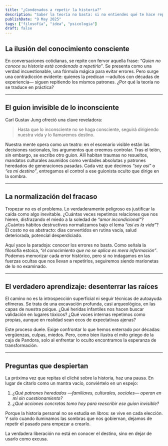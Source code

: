 ```yaml
---
title: "¿Condenados a repetir la historia?"
description: "Saber la teoría no basta: si no entiendes qué te hace repetir errores, seguirás tropezando. El verdadero cambio comienza cuando enfrentas lo que no ves."
publishDate: "9 May 2025"
tags: ["filosofía", "idea", "psicologia"]
draft: false
---
```


## **La ilusión del conocimiento consciente**  

En conversaciones cotidianas, se repite con fervor aquella frase: *“Quien no conoce su historia está condenado a repetirla”*. Se presenta como una verdad incuestionable, una fórmula mágica para evitar errores. Pero surge una contradicción evidente: quienes la predican —adultos con décadas de experiencia— siguen repitiendo los mismos patrones. ¿Por qué la teoría no se traduce en práctica?  

---

## **El guion invisible de lo inconsciente**  

Carl Gustav Jung ofreció una clave reveladora:

>Hasta que lo inconsciente no se haga consciente, seguirá dirigiendo nuestra vida y lo llamaremos destino.

Nuestra mente opera como un teatro: en el escenario visible están las decisiones racionales, los argumentos que creemos controlar. Tras el telón, sin embargo, se escribe otro guion. Allí habitan traumas no resueltos, mandatos culturales asumidos como verdades absolutas y patrones heredados de generaciones pasadas. Cada vez que decimos *“soy así”* o *“es mi destino”*, entregamos el control a ese guionista oculto que dirige en la sombra.

---

## **La normalización del fracaso**  

Tropezar no es el problema. Lo verdaderamente peligroso es justificar la caída como algo inevitable. ¿Cuántas veces repetimos relaciones que nos hieren, disfrazando el miedo a la soledad de *“amor incondicional”*? ¿Cuántos hábitos destructivos normalizamos bajo el lema *“así es la vida”*? El costo no es abstracto: días convertidos en rutina vacía, salud deteriorada, potencial desperdiciado.  

Aquí yace la paradoja: conocer los errores no basta. Como señala la filosofía estoica, *“el conocimiento que no se aplica es mera información”*. Podemos memorizar cada error histórico, pero si no indagamos en las fuerzas ocultas que nos llevan a repetirlos, seguiremos siendo marionetas de lo no examinado.  

---

## **El verdadero aprendizaje: desenterrar las raíces**  

El camino no es la introspección superficial ni seguir técnicas de autoayuda efímeras. Se trata de una excavación profunda, casi arqueológica, en las capas de nuestra psique. ¿Qué heridas infantiles nos hacen buscar validación en lugares tóxicos? ¿Qué voces internas repetimos como propias, aunque en realidad sean ecos de expectativas ajenas?  

Este proceso duele. Exige confrontar lo que hemos enterrado por décadas: vergüenzas, culpas, miedos. Pero, como bien ilustra el mito griego de la caja de Pandora, solo al enfrentar lo oculto encontramos la esperanza de transformación.  

---

## **Preguntas que despiertan**  

La próxima vez que repitas el cliché sobre la historia, haz una pausa. En lugar de citarlo como un mantra vacío, conviértelo en un espejo:  
1. *¿Qué patrones heredados —familiares, culturales, sociales— operan en mí sin cuestionamiento?*  
2. *¿Qué acciones concretas tomo hoy para reescribir ese guion invisible?*  

Porque la historia personal no se estudia en libros: se vive en cada elección. Y solo cuando iluminamos las sombras que nos gobiernan, dejamos de repetir el pasado para empezar a crearlo.  

La verdadera liberación no está en conocer el destino, sino en dejar de usarlo como excusa.
